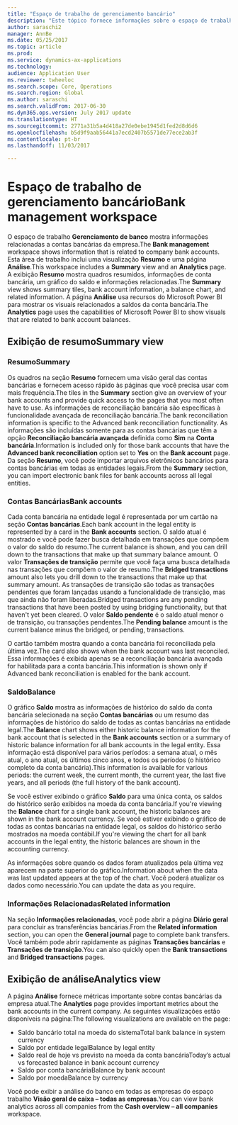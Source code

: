 ```yaml
---
title: "Espaço de trabalho de gerenciamento bancário"
description: "Este tópico fornece informações sobre o espaço de trabalho de gerenciamento de banco. Este espaço de trabalho mostra informações relacionadas às contas bancárias da empresa, e inclui uma exibição de Resumo e uma pagina de análise. A exibição de Resumo mostra quadros resumidos, informações de conta bancária, um gráfico do saldo e informações relacionadas. A página Análise usa recursos do Microsoft Power BI para mostrar os visuais relacionados a saldos da conta bancária."
author: saraschi2
manager: AnnBe
ms.date: 05/25/2017
ms.topic: article
ms.prod: 
ms.service: dynamics-ax-applications
ms.technology: 
audience: Application User
ms.reviewer: twheeloc
ms.search.scope: Core, Operations
ms.search.region: Global
ms.author: saraschi
ms.search.validFrom: 2017-06-30
ms.dyn365.ops.version: July 2017 update
ms.translationtype: HT
ms.sourcegitcommit: 2771a31b5a4d418a27de0ebe1945d1fed2d8d6d6
ms.openlocfilehash: b5d9f9aab56441a7ecd2407b5571de77ece2ab3f
ms.contentlocale: pt-br
ms.lasthandoff: 11/03/2017

---
```

# <a name="bank-management-workspace"></a><span data-ttu-id="2c92c-106">Espaço de trabalho de gerenciamento bancário</span><span class="sxs-lookup"><span data-stu-id="2c92c-106">Bank management workspace</span></span>

<span data-ttu-id="2c92c-107">O espaço de trabalho **Gerenciamento de banco** mostra informações relacionadas a contas bancárias da empresa.</span><span class="sxs-lookup"><span data-stu-id="2c92c-107">The **Bank management** workspace shows information that is related to company bank accounts.</span></span> <span data-ttu-id="2c92c-108">Esta área de trabalho inclui uma visualização **Resumo** e uma página **Análise**.</span><span class="sxs-lookup"><span data-stu-id="2c92c-108">This workspace includes a **Summary** view and an **Analytics** page.</span></span> <span data-ttu-id="2c92c-109">A exibição **Resumo** mostra quadros resumidos, informações de conta bancária, um gráfico do saldo e informações relacionadas.</span><span class="sxs-lookup"><span data-stu-id="2c92c-109">The **Summary** view shows summary tiles, bank account information, a balance chart, and related information.</span></span> <span data-ttu-id="2c92c-110">A página **Análise** usa recursos do Microsoft Power BI para mostrar os visuais relacionados a saldos da conta bancária.</span><span class="sxs-lookup"><span data-stu-id="2c92c-110">The **Analytics** page uses the capabilities of Microsoft Power BI to show visuals that are related to bank account balances.</span></span>

## <a name="summary-view"></a><span data-ttu-id="2c92c-111">Exibição de resumo</span><span class="sxs-lookup"><span data-stu-id="2c92c-111">Summary view</span></span>

### <a name="summary"></a><span data-ttu-id="2c92c-112">Resumo</span><span class="sxs-lookup"><span data-stu-id="2c92c-112">Summary</span></span>

<span data-ttu-id="2c92c-113">Os quadros na seção **Resumo** fornecem uma visão geral das contas bancárias e fornecem acesso rápido às páginas que você precisa usar com mais frequência.</span><span class="sxs-lookup"><span data-stu-id="2c92c-113">The tiles in the **Summary** section give an overview of your bank accounts and provide quick access to the pages that you most often have to use.</span></span> <span data-ttu-id="2c92c-114">As informações de reconciliação bancária são específicas à funcionalidade avançada de reconciliação bancária.</span><span class="sxs-lookup"><span data-stu-id="2c92c-114">The bank reconciliation information is specific to the Advanced bank reconciliation functionality.</span></span> <span data-ttu-id="2c92c-115">As informações são incluídas somente para as contas bancárias que têm a opção **Reconciliação bancária avançada** definida como **Sim** na **Conta bancária**.</span><span class="sxs-lookup"><span data-stu-id="2c92c-115">Information is included only for those bank accounts that have the **Advanced bank reconciliation** option set to **Yes** on the **Bank account** page.</span></span> <span data-ttu-id="2c92c-116">Da seção **Resumo**, você pode importar arquivos eletrônicos bancários para contas bancárias em todas as entidades legais.</span><span class="sxs-lookup"><span data-stu-id="2c92c-116">From the **Summary** section, you can import electronic bank files for bank accounts across all legal entities.</span></span>

### <a name="bank-accounts"></a><span data-ttu-id="2c92c-117">Contas Bancárias</span><span class="sxs-lookup"><span data-stu-id="2c92c-117">Bank accounts</span></span>

<span data-ttu-id="2c92c-118">Cada conta bancária na entidade legal é representada por um cartão na seção **Contas bancárias**.</span><span class="sxs-lookup"><span data-stu-id="2c92c-118">Each bank account in the legal entity is represented by a card in the **Bank accounts** section.</span></span> <span data-ttu-id="2c92c-119">O saldo atual é mostrado e você pode fazer busca detalhada em transações que compõem o valor do saldo do resumo.</span><span class="sxs-lookup"><span data-stu-id="2c92c-119">The current balance is shown, and you can drill down to the transactions that make up that summary balance amount.</span></span> <span data-ttu-id="2c92c-120">O valor **Transações de transição** permite que você faça uma busca detalhada nas transações que compõem o valor de resumo.</span><span class="sxs-lookup"><span data-stu-id="2c92c-120">The **Bridged transactions** amount also lets you drill down to the transactions that make up that summary amount.</span></span> <span data-ttu-id="2c92c-121">As transações de transição são todas as transações pendentes que foram lançadas usando a funcionalidade de transição, mas que ainda não foram liberadas.</span><span class="sxs-lookup"><span data-stu-id="2c92c-121">Bridged transactions are any pending transactions that have been posted by using bridging functionality, but that haven't yet been cleared.</span></span> <span data-ttu-id="2c92c-122">O valor **Saldo pendente** é o saldo atual menor o de transição, ou transações pendentes.</span><span class="sxs-lookup"><span data-stu-id="2c92c-122">The **Pending balance** amount is the current balance minus the bridged, or pending, transactions.</span></span>

<span data-ttu-id="2c92c-123">O cartão também mostra quando a conta bancária foi reconciliada pela última vez.</span><span class="sxs-lookup"><span data-stu-id="2c92c-123">The card also shows when the bank account was last reconciled.</span></span> <span data-ttu-id="2c92c-124">Essa informações é exibida apenas se a reconciliação bancária avançada for habilitada para a conta bancária.</span><span class="sxs-lookup"><span data-stu-id="2c92c-124">This information is shown only if Advanced bank reconciliation is enabled for the bank account.</span></span>

### <a name="balance"></a><span data-ttu-id="2c92c-125">Saldo</span><span class="sxs-lookup"><span data-stu-id="2c92c-125">Balance</span></span>

<span data-ttu-id="2c92c-126">O gráfico **Saldo** mostra as informações de histórico do saldo da conta bancária selecionada na seção **Contas bancárias** ou um resumo das informações de histórico do saldo de todas as contas bancárias na entidade legal.</span><span class="sxs-lookup"><span data-stu-id="2c92c-126">The **Balance** chart shows either historic balance information for the bank account that is selected in the **Bank accounts** section or a summary of historic balance information for all bank accounts in the legal entity.</span></span> <span data-ttu-id="2c92c-127">Essa informação está disponível para vários períodos: a semana atual, o mês atual, o ano atual, os últimos cinco anos, e todos os períodos (o histórico completo da conta bancária).</span><span class="sxs-lookup"><span data-stu-id="2c92c-127">This information is available for various periods: the current week, the current month, the current year, the last five years, and all periods (the full history of the bank account).</span></span> 

<span data-ttu-id="2c92c-128">Se você estiver exibindo o gráfico **Saldo** para uma única conta, os saldos do histórico serão exibidos na moeda da conta bancária.</span><span class="sxs-lookup"><span data-stu-id="2c92c-128">If you're viewing the **Balance** chart for a single bank account, the historic balances are shown in the bank account currency.</span></span> <span data-ttu-id="2c92c-129">Se você estiver exibindo o gráfico de todas as contas bancárias na entidade legal, os saldos do histórico serão mostrados na moeda contábil.</span><span class="sxs-lookup"><span data-stu-id="2c92c-129">If you're viewing the chart for all bank accounts in the legal entity, the historic balances are shown in the accounting currency.</span></span>

<span data-ttu-id="2c92c-130">As informações sobre quando os dados foram atualizados pela última vez aparecem na parte superior do gráfico.</span><span class="sxs-lookup"><span data-stu-id="2c92c-130">Information about when the data was last updated appears at the top of the chart.</span></span> <span data-ttu-id="2c92c-131">Você poderá atualizar os dados como necessário.</span><span class="sxs-lookup"><span data-stu-id="2c92c-131">You can update the data as you require.</span></span>

### <a name="related-information"></a><span data-ttu-id="2c92c-132">Informações Relacionadas</span><span class="sxs-lookup"><span data-stu-id="2c92c-132">Related information</span></span>

<span data-ttu-id="2c92c-133">Na seção **Informações relacionadas**, você pode abrir a página **Diário geral** para concluir as transferências bancárias.</span><span class="sxs-lookup"><span data-stu-id="2c92c-133">From the **Related information** section, you can open the **General journal** page to complete bank transfers.</span></span> <span data-ttu-id="2c92c-134">Você também pode abrir rapidamente as páginas **Transações bancárias** e **Transações de transição**.</span><span class="sxs-lookup"><span data-stu-id="2c92c-134">You can also quickly open the **Bank transactions** and **Bridged transactions** pages.</span></span>

## <a name="analytics-view"></a><span data-ttu-id="2c92c-135">Exibição de análise</span><span class="sxs-lookup"><span data-stu-id="2c92c-135">Analytics view</span></span>

<span data-ttu-id="2c92c-136">A página **Análise** fornece métricas importante sobre contas bancárias da empresa atual.</span><span class="sxs-lookup"><span data-stu-id="2c92c-136">The **Analytics** page provides important metrics about the bank accounts in the current company.</span></span> <span data-ttu-id="2c92c-137">As seguintes visualizações estão disponíveis na página:</span><span class="sxs-lookup"><span data-stu-id="2c92c-137">The following visualizations are available on the page:</span></span>

-   <span data-ttu-id="2c92c-138">Saldo bancário total na moeda do sistema</span><span class="sxs-lookup"><span data-stu-id="2c92c-138">Total bank balance in system currency</span></span>
-   <span data-ttu-id="2c92c-139">Saldo por entidade legal</span><span class="sxs-lookup"><span data-stu-id="2c92c-139">Balance by legal entity</span></span>
-   <span data-ttu-id="2c92c-140">Saldo real de hoje vs previsto na moeda da conta bancária</span><span class="sxs-lookup"><span data-stu-id="2c92c-140">Today’s actual vs forecasted balance in bank account currency</span></span>
-   <span data-ttu-id="2c92c-141">Saldo por conta bancária</span><span class="sxs-lookup"><span data-stu-id="2c92c-141">Balance by bank account</span></span>
-   <span data-ttu-id="2c92c-142">Saldo por moeda</span><span class="sxs-lookup"><span data-stu-id="2c92c-142">Balance by currency</span></span>

<span data-ttu-id="2c92c-143">Você pode exibir a análise do banco em todas as empresas do espaço trabalho **Visão geral de caixa – todas as empresas**.</span><span class="sxs-lookup"><span data-stu-id="2c92c-143">You can view bank analytics across all companies from the **Cash overview – all companies** workspace.</span></span>

